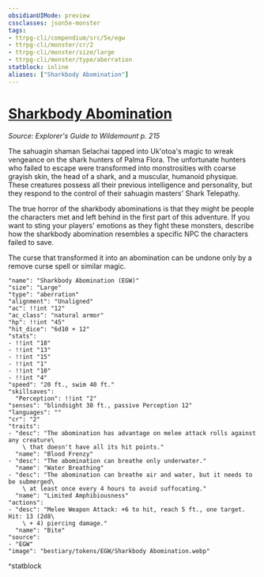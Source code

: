 ```yaml
---
obsidianUIMode: preview
cssclasses: json5e-monster
tags:
- ttrpg-cli/compendium/src/5e/egw
- ttrpg-cli/monster/cr/2
- ttrpg-cli/monster/size/large
- ttrpg-cli/monster/type/aberration
statblock: inline
aliases: ["Sharkbody Abomination"]
---
```

# [Sharkbody Abomination](3-Compendium\CLI\bestiary\aberration/sharkbody-abomination-egw.md)
*Source: Explorer's Guide to Wildemount p. 215*  

The sahuagin shaman Selachai tapped into Uk'otoa's magic to wreak vengeance on the shark hunters of Palma Flora. The unfortunate hunters who failed to escape were transformed into monstrosities with coarse grayish skin, the head of a shark, and a muscular, humanoid physique. These creatures possess all their previous intelligence and personality, but they respond to the control of their sahuagin masters' Shark Telepathy.

The true horror of the sharkbody abominations is that they might be people the characters met and left behind in the first part of this adventure. If you want to sting your players' emotions as they fight these monsters, describe how the sharkbody abomination resembles a specific NPC the characters failed to save.

The curse that transformed it into an abomination can be undone only by a remove curse spell or similar magic.

```statblock
"name": "Sharkbody Abomination (EGW)"
"size": "Large"
"type": "aberration"
"alignment": "Unaligned"
"ac": !!int "12"
"ac_class": "natural armor"
"hp": !!int "45"
"hit_dice": "6d10 + 12"
"stats":
- !!int "18"
- !!int "13"
- !!int "15"
- !!int "1"
- !!int "10"
- !!int "4"
"speed": "20 ft., swim 40 ft."
"skillsaves":
  "Perception": !!int "2"
"senses": "blindsight 30 ft., passive Perception 12"
"languages": ""
"cr": "2"
"traits":
- "desc": "The abomination has advantage on melee attack rolls against any creature\
    \ that doesn't have all its hit points."
  "name": "Blood Frenzy"
- "desc": "The abomination can breathe only underwater."
  "name": "Water Breathing"
- "desc": "The abomination can breathe air and water, but it needs to be submerged\
    \ at least once every 4 hours to avoid suffocating."
  "name": "Limited Amphibiousness"
"actions":
- "desc": "Melee Weapon Attack: +6 to hit, reach 5 ft., one target. Hit: 13 (2d8\
    \ + 4) piercing damage."
  "name": "Bite"
"source":
- "EGW"
"image": "bestiary/tokens/EGW/Sharkbody Abomination.webp"
```
^statblock